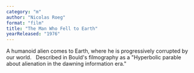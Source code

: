 ```yaml
---
category: "m"
author: "Nicolas Roeg"
format: "film"
title: "The Man Who Fell to Earth"
yearReleased: "1976"
---
```

A humanoid alien comes to Earth, where he is progressively corrupted by our world.
 
Described in Bould's filmography as a "Hyperbolic parable about alienation in the dawning information era."